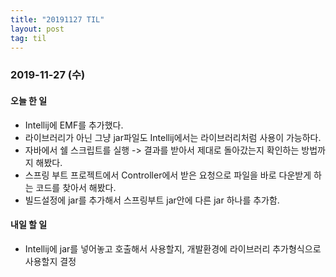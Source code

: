 ```yaml
---
title: "20191127 TIL"
layout: post
tag: til
---
```


### 2019-11-27 (수)
#### 오늘 한 일  
- Intellij에 EMF를 추가했다.
- 라이브러리가 아닌 그냥 jar파일도 Intellij에서는 라이브러리처럼 사용이 가능하다.
- 자바에서 쉘 스크립트를 실행 -> 결과를 받아서 제대로 돌아갔는지 확인하는 방법까지 해봤다.
- 스프링 부트 프로젝트에서 Controller에서 받은 요청으로 파일을 바로 다운받게 하는 코드를 찾아서 해봤다.
- 빌드설정에 jar를 추가해서 스프링부트 jar안에 다른 jar 하나를 추가함.

#### 내일 할 일
- Intellij에 jar를 넣어놓고 호출해서 사용할지, 개발환경에 라이브러리 추가형식으로 사용할지 결정


